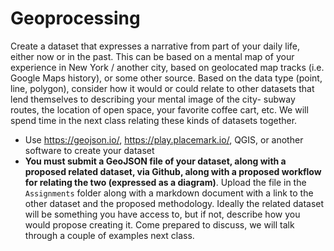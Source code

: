 # Geoprocessing

Create a dataset that expresses a narrative from part of your daily life, either now or in the past. This can be based on a mental map of your experience in New York / another city, based on geolocated map tracks (i.e. Google Maps history), or some other source. Based on the data type (point, line, polygon), consider how it would or could relate to other datasets that lend themselves to describing your mental image of the city- subway routes, the location of open space, your favorite coffee cart, etc. We will spend time in the next class relating these kinds of datasets together. 
- Use https://geojson.io/, https://play.placemark.io/, QGIS, or another software  to create your dataset
- **You must submit a GeoJSON file of your dataset, along with a proposed related dataset, via Github, along with a proposed workflow for relating the two (expressed as a diagram)**. Upload the file in the `Assignments` folder along with a markdown document with a link to the other dataset and the proposed methodology. Ideally the related dataset will be something you have access to, but if not, describe how you would propose creating it. Come prepared to discuss, we will talk through a couple of examples next class.
